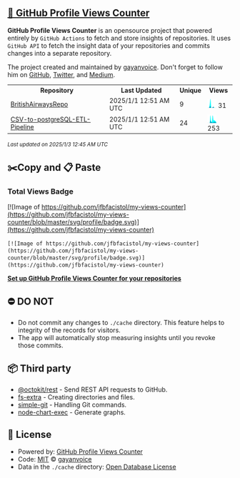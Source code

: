 ## [🚀 GitHub Profile Views Counter](https://github.com/gayanvoice/github-profile-views-counter)
**GitHub Profile Views Counter** is an opensource project that powered entirely by  `GitHub Actions` to fetch and store insights of repositories.
It uses `GitHub API` to fetch the insight data of your repositories and commits changes into a separate repository.

The project created and maintained by [gayanvoice](https://github.com/gayanvoice). Don't forget to follow him on [GitHub](https://github.com/gayanvoice), [Twitter](https://twitter.com/gayanvoice), and [Medium](https://gayanvoice.medium.com/).

<table>
	<tr>
		<th>
			Repository
		</th>
		<th>
			Last Updated
		</th>
		<th>
			Unique
		</th>
		<th>
			Views
		</th>
	</tr>
	<tr>
		<td>
			<a href="https://github.com/jfbfacistol/my-views-counter/tree/master/readme/777208957/year.md">
				BritishAirwaysRepo
			</a>
		</td>
		<td>
			2025/1/1 12:51 AM UTC
		</td>
		<td>
			9
		</td>
		<td>
			<img alt="Response time graph" src="https://github.com/jfbfacistol/my-views-counter/raw/master/graph/777208957/small/year.png" height="20"> 31
		</td>
	</tr>
	<tr>
		<td>
			<a href="https://github.com/jfbfacistol/my-views-counter/tree/master/readme/794605585/year.md">
				CSV-to-postgreSQL-ETL-Pipeline
			</a>
		</td>
		<td>
			2025/1/1 12:51 AM UTC
		</td>
		<td>
			24
		</td>
		<td>
			<img alt="Response time graph" src="https://github.com/jfbfacistol/my-views-counter/raw/master/graph/794605585/small/year.png" height="20"> 253
		</td>
	</tr>
</table>

<small><i>Last updated on 2025/1/3 12:45 AM UTC</i></small>

## ✂️Copy and 📋 Paste
### Total Views Badge
[![Image of https://github.com/jfbfacistol/my-views-counter](https://github.com/jfbfacistol/my-views-counter/blob/master/svg/profile/badge.svg)](https://github.com/jfbfacistol/my-views-counter)

```readme
[![Image of https://github.com/jfbfacistol/my-views-counter](https://github.com/jfbfacistol/my-views-counter/blob/master/svg/profile/badge.svg)](https://github.com/jfbfacistol/my-views-counter)
```
[**Set up GitHub Profile Views Counter for your repositories**](https://github.com/gayanvoice/github-profile-views-counter)
## ⛔ DO NOT
- Do not commit any changes to `./cache` directory. This feature helps to integrity of the records for visitors.
- The app will automatically stop measuring insights until you revoke those commits.
## 📦 Third party

- [@octokit/rest](https://www.npmjs.com/package/@octokit/rest) - Send REST API requests to GitHub.
- [fs-extra](https://www.npmjs.com/package/fs-extra) - Creating directories and files.
- [simple-git](https://www.npmjs.com/package/simple-git) - Handling Git commands.
- [node-chart-exec](https://www.npmjs.com/package/node-chart-exec) - Generate graphs.
## 📄 License
- Powered by: [GitHub Profile Views Counter](https://github.com/gayanvoice/github-profile-views-counter)
- Code: [MIT](./LICENSE) © [gayanvoice](https://github.com/gayanvoice)
- Data in the `./cache` directory: [Open Database License](https://opendatacommons.org/licenses/odbl/1-0/)